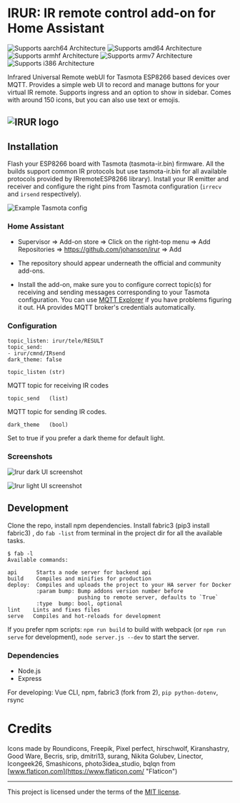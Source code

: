 # IRUR: IR remote control add-on for Home Assistant

![Supports aarch64 Architecture][aarch64-shield] ![Supports amd64 Architecture][amd64-shield] ![Supports armhf Architecture][armhf-shield] ![Supports armv7 Architecture][armv7-shield] ![Supports i386 Architecture][i386-shield]


Infrared Universal Remote webUI for Tasmota ESP8266 based devices over MQTT.
Provides a simple web UI to record and manage buttons for your virtual IR remote. Supports ingress and an option to show in sidebar. Comes with around 150 icons, but you can also use text or emojis.

![IRUR logo][logo]
---

## Installation

Flash your ESP8266 board with Tasmota (tasmota-ir.bin) firmware. All the builds support common IR protocols but use tasmota-ir.bin for all available protocols provided by IRremoteESP8266 library). Install your IR emitter and receiver and configure the right pins from Tasmota configuration (`irrecv` and `irsend` respectively).

![Example Tasmota config][tasmoconf]

### Home Assistant

* Supervisor ⇒ Add-on store ⇒ Click on the right-top menu ⇒ Add Repositories ⇒ https://github.com/johanson/irur ⇒ Add

* The repository should appear underneath the official and community add-ons.

*  Install the add-on, make sure you to configure correct topic(s) for receiving and sending messages corresponding to your Tasmota configuration. You can use [MQTT Explorer][mqttexplorer] if you have problems figuring it out. HA provides MQTT broker's credentials automatically.

### Configuration

```
topic_listen: irur/tele/RESULT
topic_send:
- irur/cmnd/IRsend
dark_theme: false
```

```
topic_listen (str)
```
MQTT topic for receiving IR codes

```
topic_send   (list)
```
MQTT topic for sending IR codes.

```
dark_theme   (bool)
```
Set to true if you prefer a dark theme for default light.

### Screenshots

![Irur dark UI screenshot][screenshot_dark]

![Irur light UI screenshot][screenshot_light]

## Development

Clone the repo, install npm dependencies. Install fabric3 (pip3 install fabric3) , do `fab -list` from terminal in the project dir for all the available tasks.

```
$ fab -l
Available commands:

api      Starts a node server for backend api
build    Compiles and minifies for production
deploy:  Compiles and uploads the project to your HA server for Docker
         :param bump: Bump addons version number before 
                      pushing to remote server, defaults to `True`
         :type  bump: bool, optional
lint    Lints and fixes files
serve   Compiles and hot-reloads for development
```

If you prefer npm scripts: `npm run build` to build with webpack (or `npm run serve` for development), `node server.js --dev` to start the server.

### Dependencies

* Node.js
* Express

For developing: Vue CLI, npm, fabric3 (fork from 2), `pip python-dotenv`, rsync

# Credits

Icons made by Roundicons, Freepik, Pixel perfect, hirschwolf, Kiranshastry, Good Ware, Becris, srip, dmitri13, surang, Nikita Golubev, Linector, Icongeek26, Smashicons, photo3idea_studio, bqlqn from [www.flaticon.com](https://www.flaticon.com/ "Flaticon")

---
This project is licensed under the terms of the [MIT license][mit].

[aarch64-shield]: https://img.shields.io/badge/aarch64-yes-green.svg
[amd64-shield]: https://img.shields.io/badge/amd64-yes-green.svg
[armhf-shield]: https://img.shields.io/badge/armhf-yes-green.svg
[armv7-shield]: https://img.shields.io/badge/armv7-yes-green.svg
[i386-shield]: https://img.shields.io/badge/i386-yes-green.svg
[logo]: https://github.com/johanson/irur/blob/master/irur/logo.png?raw=true
[tasmoconf]: https://github.com/johanson/irur/blob/master/irur/screenshots/tasmota.png?raw=true
[mqttexplorer]: https://github.com/thomasnordquist/MQTT-Explorer
[screenshot_dark]: https://github.com/johanson/irur/blob/master/irur/screenshots/screenshot-dark.png?raw=true
[screenshot_light]: https://github.com/johanson/irur/blob/master/irur/screenshots/screenshot-light.png?raw=true
[mit]: https://github.com/johanson/irur/blob/master/irur/LICENSE
